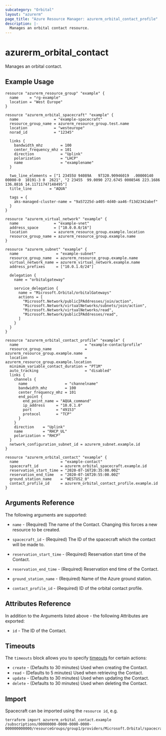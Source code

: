 ```yaml
---
subcategory: "Orbital"
layout: "azurerm"
page_title: "Azure Resource Manager: azurerm_orbital_contact_profile"
description: |-
  Manages an orbital contact resource.
---
```


# azurerm_orbital_contact

Manages an orbital contact.

## Example Usage

```hcl
resource "azurerm_resource_group" "example" {
  name     = "rg-example"
  location = "West Europe"
}

resource "azurerm_orbital_spacecraft" "example" {
  name                = "example-spacecraft"
  resource_group_name = azurerm_resource_group.test.name
  location            = "westeurope"
  norad_id            = "12345"

  links {
    bandwidth_mhz        = 100
    center_frequency_mhz = 101
    direction            = "Uplink"
    polarization         = "LHCP"
    name                 = "examplename"
  }

  two_line_elements = ["1 23455U 94089A   97320.90946019  .00000140  00000-0  10191-3 0  2621", "2 23455  99.0090 272.6745 0008546 223.1686 136.8816 14.11711747148495"]
  title_line        = "AQUA"

  tags = {
    aks-managed-cluster-name = "9a57225d-a405-4d40-aa46-f13d2342abef"
  }
}

resource "azurerm_virtual_network" "example" {
  name                = "example-vnet"
  address_space       = ["10.0.0.0/16"]
  location            = azurerm_resource_group.example.location
  resource_group_name = azurerm_resource_group.example.name
}

resource "azurerm_subnet" "example" {
  name                 = "example-subnet"
  resource_group_name  = azurerm_resource_group.example.name
  virtual_network_name = azurerm_virtual_network.example.name
  address_prefixes     = ["10.0.1.0/24"]

  delegation {
    name = "orbitalgateway"

    service_delegation {
      name = "Microsoft.Orbital/orbitalGateways"
      actions = [
        "Microsoft.Network/publicIPAddresses/join/action",
        "Microsoft.Network/virtualNetworks/subnets/join/action",
        "Microsoft.Network/virtualNetworks/read",
        "Microsoft.Network/publicIPAddresses/read",
      ]
    }
  }
}

resource "azurerm_orbital_contact_profile" "example" {
  name                              = "example-contactprofile"
  resource_group_name               = azurerm_resource_group.example.name
  location                          = azurerm_resource_group.example.location
  minimum_variable_contact_duration = "PT1M"
  auto_tracking                     = "disabled"
  links {
    channels {
      name                 = "channelname"
      bandwidth_mhz        = 100
      center_frequency_mhz = 101
      end_point {
        end_point_name = "AQUA_command"
        ip_address     = "10.0.1.0"
        port           = "49153"
        protocol       = "TCP"
      }
    }
    direction    = "Uplink"
    name         = "RHCP_UL"
    polarization = "RHCP"
  }
  network_configuration_subnet_id = azurerm_subnet.example.id
}

resource "azurerm_orbital_contact" "example" {
  name                   = "example-contact"
  spacecraft_id          = azurerm_orbital_spacecraft.example.id
  reservation_start_time = "2020-07-16T20:35:00.00Z"
  reservation_end_time   = "2020-07-16T20:55:00.00Z"
  ground_station_name    = "WESTUS2_0"
  contact_profile_id     = azurerm_orbital_contact_profile.example.id
}
```

## Arguments Reference

The following arguments are supported:

* `name` - (Required) The name of the Contact. Changing this forces a new resource to be created.

* `spacecraft_id` - (Required) The ID of the spacecraft which the contact will be made to.

* `reservation_start_time` - (Required) Reservation start time of the Contact.

* `reservation_end_time` - (Required) Reservation end time of the Contact.

* `ground_station_name` - (Required) Name of the Azure ground station.

* `contact_profile_id` - (Required) ID of the orbital contact profile.

## Attributes Reference

In addition to the Arguments listed above - the following Attributes are exported:

* `id` - The ID of the Contact.

## Timeouts

The `timeouts` block allows you to specify [timeouts](https://www.terraform.io/docs/configuration/resources.html#timeouts) for certain actions:

* `create` - (Defaults to 30 minutes) Used when creating the Contact.
* `read` - (Defaults to 5 minutes) Used when retrieving the Contact.
* `update` - (Defaults to 30 minutes) Used when updating the Contact.
* `delete` - (Defaults to 30 minutes) Used when deleting the Contact.

## Import

Spacecraft can be imported using the `resource id`, e.g.

```shell
terraform import azurerm_orbital_contact.example /subscriptions/00000000-0000-0000-0000-000000000000/resourceGroups/group1/providers/Microsoft.Orbital/spacecrafts/spacecraft1/contacts/contact1
```

